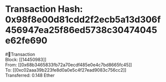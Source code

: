
Transaction Hash: 0x98f8e00d81cdd2f2ecb5a13d306f456947ea25f86ed5738c30474045e62fe690
====================================================================================
  
#💸Transaction  
Block: [[14450983]]  
From: [[0x68b3465833fb72a70ecdf485e0e4c7bd8665fc45]]  
To: [[0xc02aaa39b223fe8d0a0e5c4f27ead9083c756cc2]]  
Transferred: 0.148 Ether